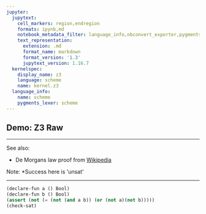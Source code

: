 ```yaml
---
jupyter:
  jupytext:
    cell_markers: region,endregion
    formats: ipynb,md
    notebook_metadata_filter: language_info,nbconvert_exporter,pygments_lexer
    text_representation:
      extension: .md
      format_name: markdown
      format_version: '1.3'
      jupytext_version: 1.16.7
  kernelspec:
    display_name: z3
    language: scheme
    name: kernel.z3
  language_info:
    name: scheme
    pygments_lexer: scheme
---
```


## Demo: Z3 Raw
---------------------

See also:
* De Morgans law proof from [Wikipedia](https://en.wikipedia.org/wiki/Z3_Theorem_Prover#Propositional_and_predicate_logic)

Note: *Success here is 'unsat'

---------------------


```scheme
(declare-fun a () Bool)
(declare-fun b () Bool)
(assert (not (= (not (and a b)) (or (not a)(not b)))))
(check-sat)
```
